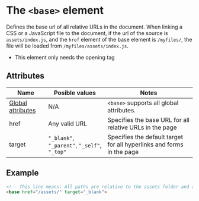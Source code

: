 # The `<base>` element
Defines the base url of all relative URLs in the document. When linking a CSS or a JavaScript file to the document, if the url of the source is `assets/index.js`, and the `href` element of the base element is `/myfiles/`, the file will be loaded from `/myfiles/assets/index.js`.

- This element only needs the opening tag

## Attributes
| Name | Posible values | Notes |
|-|-|-|
| [Global attributes](../first-steps/global-attributes.md) | N/A | `<base>` supports all global attributes. |
| href | Any valid URL | Specifies the base URL for all relative URLs in the page |
| target | `"_blank"`, `"_parent"`, `"_self"`, `"_top"` | Specifies the default target for all hyperlinks and forms in the page |

## Example
```html
<!-- This line means: All paths are relative to the assets folder and all will be opnened in a new tab -->
<base href="/assets/" target="_blank">
```